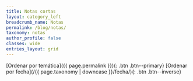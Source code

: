 ```yaml
---
title: Notas cortas
layout: category_left
breadcrumb_name: Notas
permalink: /blog/notas/
taxonomy: notas
author_profile: false
classes: wide
entries_layout: grid
---
```


[Ordenar por temática]({{ page.permalink }}){: .btn .btn--primary} 
[Ordenar por fecha](/{{ page.taxonomy | downcase }}/fecha/){: .btn .btn--inverse}
